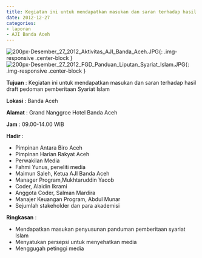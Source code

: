 ```yaml
---
title: Kegiatan ini untuk mendapatkan masukan dan saran terhadap hasil draft pedoman pemberitaan Syariat Islam
date: 2012-12-27
categories:
- laporan
- AJI Banda Aceh
---
```


![200px-Desember_27_2012_Aktivitas_AJI_Banda_Aceh.JPG](/uploads/200px-Desember_27_2012_Aktivitas_AJI_Banda_Aceh.JPG){: .img-responsive .center-block }
![200px-Desember_27_2012_FGD_Panduan_Liputan_Syariat_Islam.JPG](/uploads/200px-Desember_27_2012_FGD_Panduan_Liputan_Syariat_Islam.JPG){: .img-responsive .center-block }

**Tujuan** : Kegiatan ini untuk mendapatkan masukan dan saran terhadap hasil draft pedoman pemberitaan Syariat Islam

**Lokasi** : Banda Aceh

**Alamat** : Grand Nanggroe Hotel Banda Aceh

**Jam** : 09.00-14.00 WIB

**Hadir** : 
* Pimpinan Antara Biro Aceh
* Pimpinan Harian Rakyat Aceh
* Perwakilan Media
* Fahmi Yunus, peneliti media
* Maimun Saleh, Ketua AJI Banda Aceh
* Manager Program,Mukhtaruddin Yacob
* Coder, Alaidin Ikrami
* Anggota Coder, Salman Mardira
* Manajer Keuangan Program, Abdul Munar
* Sejumlah stakeholder dan para akademisi

**Ringkasan** : 
* Mendapatkan masukan penyusunan panduman pemberitaan syariat Islam
* Menyatukan persepsi untuk menyehatkan media
* Menggugah petinggi media

